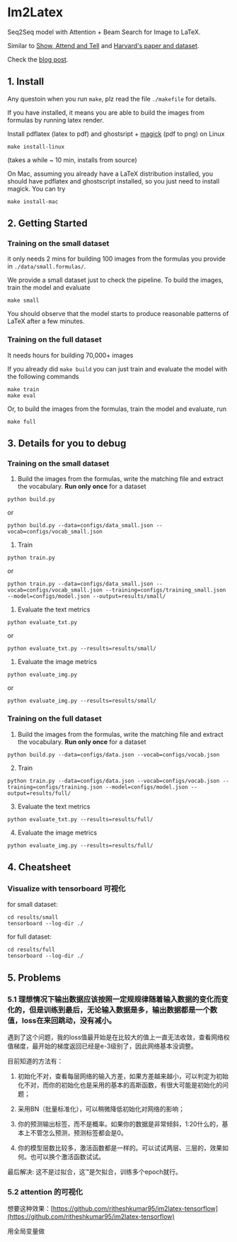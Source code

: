 # Im2Latex

Seq2Seq model with Attention + Beam Search for Image to LaTeX.

Similar to [Show, Attend and Tell](https://arxiv.org/abs/1502.03044) and [Harvard's paper and dataset](http://lstm.seas.harvard.edu/latex/).

Check the [blog post](https://guillaumegenthial.github.io/image-to-latex.html).

## 1. Install

Any questoin when you run `make`, plz read the file `./makefile` for details.

If you have installed, it means you are able to build the images from formulas by running latex render.

Install pdflatex (latex to pdf) and ghostsript + [magick](https://www.imagemagick.org/script/install-source.php
) (pdf to png) on Linux

```
make install-linux
```

(takes a while ~ 10 min, installs from source)

On Mac, assuming you already have a LaTeX distribution installed, you should have pdflatex and ghostscript installed, so you just need to install magick. You can try

```
make install-mac
```

## 2. Getting Started

### Training on the small dataset

it only needs 2 mins for building 100 images from the formulas you provide in `./data/small.formulas/`.

We provide a small dataset just to check the pipeline. To build the images, train the model and evaluate

```
make small
```

You should observe that the model starts to produce reasonable patterns of LaTeX after a few minutes.

### Training on the full dataset

It needs hours for building 70,000+ images

If you already did `make build` you can just train and evaluate the model with the following commands

```
make train
make eval
```

Or, to build the images from the formulas, train the model and evaluate, run

```
make full
```


## 3. Details for you to debug

### Training on the small dataset

1. Build the images from the formulas, write the matching file and extract the vocabulary. __Run only once__ for a dataset

```
python build.py
```

or

```
python build.py --data=configs/data_small.json --vocab=configs/vocab_small.json
```

1. Train

```
python train.py
```

or

```
python train.py --data=configs/data_small.json --vocab=configs/vocab_small.json --training=configs/training_small.json --model=configs/model.json --output=results/small/
```

1. Evaluate the text metrics

```
python evaluate_txt.py
```

or

```
python evaluate_txt.py --results=results/small/
```

1. Evaluate the image metrics

```
python evaluate_img.py
```

or

```
python evaluate_img.py --results=results/small/
```


### Training on the full dataset

1. Build the images from the formulas, write the matching file and extract the vocabulary. __Run only once__ for a dataset
```
python build.py --data=configs/data.json --vocab=configs/vocab.json
```

2. Train
```
python train.py --data=configs/data.json --vocab=configs/vocab.json --training=configs/training.json --model=configs/model.json --output=results/full/
```

3. Evaluate the text metrics
```
python evaluate_txt.py --results=results/full/
```

4. Evaluate the image metrics
```
python evaluate_img.py --results=results/full/
```

## 4. Cheatsheet

### Visualize with tensorboard 可视化

for small dataset:
```
cd results/small
tensorboard --log-dir ./
```

for full dataset:

```
cd results/full
tensorboard --log-dir ./
```

## 5. Problems

### 5.1 理想情况下输出数据应该按照一定规规律随着输入数据的变化而变化的，但是训练到最后，无论输入数据是多，输出数据都是一个数值，loss在来回跳动，没有减小。

遇到了这个问题，我的loss值最开始是在比较大的值上一直无法收敛，查看网络权值梯度，最开始的梯度返回已经是e-3级别了，因此网络基本没调整。

目前知道的方法有：

1. 初始化不对，查看每层网络的输入方差，如果方差越来越小，可以判定为初始化不对，而你的初始化也是采用的基本的高斯函数，有很大可能是初始化的问题；

2. 采用BN（批量标准化），可以稍微降低初始化对网络的影响；

3. 你的预测输出标签，而不是概率。如果你的数据是非常倾斜，1:20什么的，基本上不管怎么预测，预测标签都会是0。

4. 你的模型层数比较多，激活函数都是一样的。可以试试两层、三层的，效果如何。也可以换个激活函数试试。

最后解决: 这不是过拟合，这™是欠拟合，训练多个epoch就行。

### 5.2 attention 的可视化

想要这种效果：[https://github.com/ritheshkumar95/im2latex-tensorflow](https://github.com/ritheshkumar95/im2latex-tensorflow)

用全局变量做